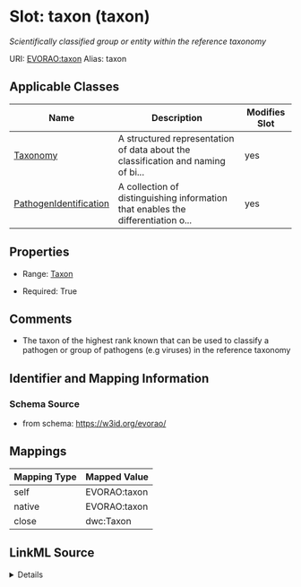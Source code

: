 

# Slot: taxon (taxon) 


_Scientifically classified group or entity within the reference taxonomy_





URI: [EVORAO:taxon](https://w3id.org/evorao/taxon)
Alias: taxon

<!-- no inheritance hierarchy -->





## Applicable Classes

| Name | Description | Modifies Slot |
| --- | --- | --- |
| [Taxonomy](Taxonomy.md) | A structured representation of data about the classification and naming of bi... |  yes  |
| [PathogenIdentification](PathogenIdentification.md) | A collection of distinguishing information that enables the differentiation o... |  yes  |







## Properties

* Range: [Taxon](Taxon.md)

* Required: True





## Comments

* The taxon of the highest rank known that can be used to classify a pathogen or group of pathogens (e.g viruses) in the reference taxonomy

## Identifier and Mapping Information







### Schema Source


* from schema: https://w3id.org/evorao/




## Mappings

| Mapping Type | Mapped Value |
| ---  | ---  |
| self | EVORAO:taxon |
| native | EVORAO:taxon |
| close | dwc:Taxon |




## LinkML Source

<details>
```yaml
name: taxon
description: Scientifically classified group or entity within the reference taxonomy
title: taxon
comments:
- The taxon of the highest rank known that can be used to classify a pathogen or group
  of pathogens (e.g viruses) in the reference taxonomy
from_schema: https://w3id.org/evorao/
close_mappings:
- dwc:Taxon
rank: 1000
alias: taxon
domain_of:
- Taxonomy
- PathogenIdentification
range: Taxon
required: true
multivalued: false

```
</details>